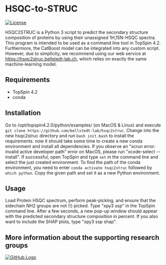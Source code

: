 # HSQC-to-STRUC
[![License](https://img.shields.io/badge/License-MIT%202.0-blue.svg)](https://opensource.org/licenses/MIT)

HSQC2STRUC is a Python 3 script to predict the secondary structure composition of proteins by using their unassigned 1H,15N-HSQC spectra. This program is intended to be used as a command line tool in TopSpin 4.2. Furthermore, the CatBoost model can be integrated into any custom script. However, due to simplicity, we recommend using our web service at https://hsqc2struc.bellstedt-lab.ch, which relies on exactly the same machine-learning model.

## Requirements
- TopSpin 4.2
- conda

## Installation
Go to /opt/topspin4.2.0/python/examples/ (on MacOS & Linux) and execute ```git clone https://github.com/bellstedt-lab/hsqc2struc```. Change into the new hsqc2struc directory and run ```bash init.bash``` to install the requirements. 
now it should take some time to create a new conda environment and install all dependencies. If you observe an "xcrun error: invalid active developer path" error on MacOS, please run "xcode-select --install".
If successful, open TopSpin and type ```set``` in the command line and select the just created environment. 
To find the path of the conda environment, you need to enter ```conda activate hsqc2struc``` followed by ```which python```. Copy the given path and set it as a new Python environment.

## Usage
Load Protein HSQC spectrum, perform peak-picking, and ensure that the sidechain NH2 groups are not (!) picked. Type "xpy3 ssp" in the TopSpin command line. After a few seconds, a new pop-up window should appear with the predicted secondary structure composition in percent. If you also want to include the SHAP plots, type "xpy3 ssp shap".
 


## More information about the supporting research groups
[![GitHub Logo](https://www.bellstedt-lab.ch/images/logo_blab_400px.png)](https://www.bellstedt-lab.ch)
